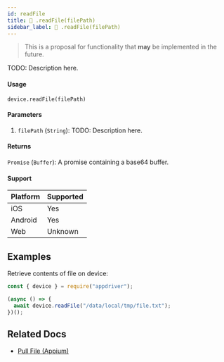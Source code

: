```yaml
---
id: readFile
title: 🔬 .readFile(filePath)
sidebar_label: 🔬 .readFile(filePath)
---
```


> This is a proposal for functionality that **may** be implemented in the future.

TODO: Description here.

#### Usage

```text
device.readFile(filePath)
```

#### Parameters

1. `filePath` (`String`): TODO: Description here.

#### Returns

`Promise` (`Buffer`): A promise containing a base64 buffer.

#### Support

| Platform | Supported |
| -------- | --------- |
| iOS      | Yes       |
| Android  | Yes       |
| Web      | Unknown   |

## Examples

Retrieve contents of file on device:

```javascript
const { device } = require("appdriver");

(async () => {
  await device.readFile("/data/local/tmp/file.txt");
})();
```

## Related Docs

- [Pull File (Appium)](http://appium.io/docs/en/commands/device/files/pull-file/)